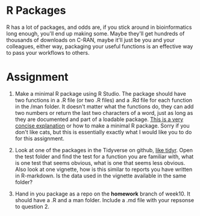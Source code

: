 # R Packages

R has a lot of packages, and odds are, if you stick around in bioinformatics long enough, you'll end up making some. Maybe they'll get hundreds of thousands of downloads on C-RAN, maybe it'll just be you and your colleagues, either way, packaging your useful functions is an effective way to pass your workflows to others.

# Assignment
1) Make a minimal R package using R Studio. The package should have two functions in a .R file (or two .R files) and a .Rd file for each function in the /man folder. It doesn't matter what the functions do, they can add two numbers or return the last two characters of a word, just as long as they are documented and part of a loadable package. [This is a very concise explanation](https://hilaryparker.com/2014/04/29/writing-an-r-package-from-scratch/) or how to make a minimal R package. Sorry if you don't like cats, but this is essentially exactly what I would like you to do for this assignment.

2) Look at one of the packages in the Tidyverse on github, [like tidyr](https://github.com/tidyverse/tidyr). Open the test folder and find the test for a function you are familiar with, what is one test that seems obvious, what is one that seems less obvious. Also look at one vignette, how is this similar to reports you have written in R-markdown. Is the data used in the vignette available in the same folder?

3) Hand in you package as a repo on the **homework** branch of week10. It should have a .R and a man folder. Include a .md file with your repsonse to question 2.
